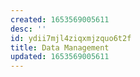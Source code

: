 ```yaml
---
created: 1653569005611
desc: ''
id: ydii7mjl4ziqxmjzquo6t2f
title: Data Management
updated: 1653569005611
---
```

   
